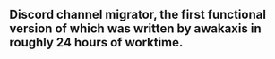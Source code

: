 ## Discord channel migrator, the first functional version of which was written by awakaxis in roughly 24 hours of worktime.
